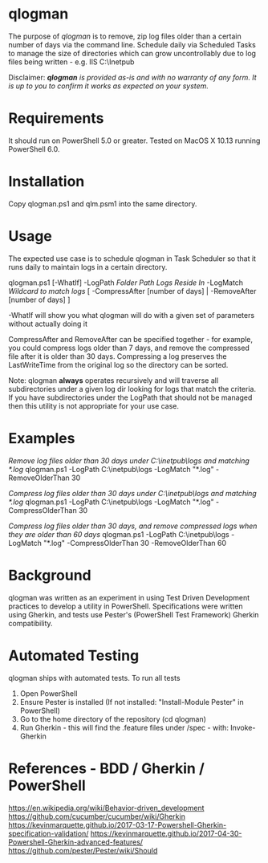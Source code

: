 qlogman
=======

The purpose of _qlogman_ is to remove, zip log files older than a certain number of days via the command line.
Schedule daily via Scheduled Tasks to manage the size of directories which can grow uncontrollably due to log files being written - e.g. IIS C:\Inetpub

Disclaimer:
_**qlogman** is provided as-is and with no warranty of any form. It is up to you to confirm it works as expected on your system._

Requirements
============

It should run on PowerShell 5.0 or greater. Tested on MacOS X 10.13 running PowerShell 6.0.

Installation
============

Copy qlogman.ps1 and qlm.psm1 into the same directory.

Usage
=====

The expected use case is to schedule qlogman in Task Scheduler so that it runs daily to maintain logs in a certain directory.

qlogman.ps1 [-WhatIf] -LogPath _Folder Path Logs Reside In_ -LogMatch _Wildcard to match logs_ [ -CompressAfter [number of days] | -RemoveAfter [number of days] ]

-WhatIf will show you what qlogman will do with a given set of parameters without actually doing it

CompressAfter and RemoveAfter can be specified together - for example, you could compress logs older than 7 days, and remove the compressed file after it is older than 30 days. Compressing a log preserves the LastWriteTime from the original log so the directory can be sorted.

Note: qlogman **always** operates recursively and will traverse all subdirectories under a given log dir looking for logs that match the criteria. If you have subdirectories under the LogPath that should not be managed then this utility is not appropriate for your use case.


Examples
========

_Remove log files older than 30 days under C:\inetpub\logs and matching *.log_
qlogman.ps1 -LogPath C:\inetpub\logs -LogMatch "*.log" -RemoveOlderThan 30

_Compress log files older than 30 days under C:\inetpub\logs and matching *.log_
qlogman.ps1 -LogPath C:\inetpub\logs -LogMatch "*.log" -CompressOlderThan 30

_Compress log files older than 30 days, and remove compressed logs when they are older than 60 days_
qlogman.ps1 -LogPath C:\inetpub\logs -LogMatch "*.log" -CompressOlderThan 30 -RemoveOlderThan 60

Background
==========

qlogman was written as an experiment in using Test Driven Development practices to develop a utility in PowerShell. Specifications were written using Gherkin, and tests use Pester's (PowerShell Test Framework) Gherkin compatibility.

Automated Testing
=================

qlogman ships with automated tests. To run all tests
1. Open PowerShell
2. Ensure Pester is installed (If not installed: "Install-Module Pester" in PowerShell)
3. Go to the home directory of the repository (cd qlogman)
4. Run Gherkin - this will find the .feature files under <repohome>/spec - with: 
Invoke-Gherkin

References - BDD / Gherkin / PowerShell
=======================================

https://en.wikipedia.org/wiki/Behavior-driven_development
https://github.com/cucumber/cucumber/wiki/Gherkin
https://kevinmarquette.github.io/2017-03-17-Powershell-Gherkin-specification-validation/
https://kevinmarquette.github.io/2017-04-30-Powershell-Gherkin-advanced-features/
https://github.com/pester/Pester/wiki/Should